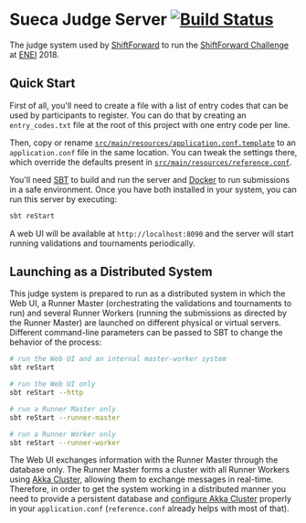 # Sueca Judge Server [![Build Status](https://travis-ci.org/ShiftForward/sueca-judge-server.svg?branch=master)](https://travis-ci.org/ShiftForward/sueca-judge-server)

The judge system used by [ShiftForward](https://www.shiftforward.eu) to run the
[ShiftForward Challenge](https://enei2018.shiftforward.eu) at [ENEI](https://enei.pt) 2018.

## Quick Start

First of all, you'll need to create a file with a list of entry codes that can be used by participants to register.
You can do that by creating an `entry_codes.txt` file at the root of this project with one entry code per line.

Then, copy or rename [`src/main/resources/application.conf.template`](src/main/resources/application.conf.template) to
an `application.conf` file in the same location. You can tweak the settings there, which override the defaults present
in [`src/main/resources/reference.conf`](src/main/resources/reference.conf).

You'll need [SBT](https://www.scala-sbt.org) to build and run the server and [Docker](https://www.docker.com) to run
submissions in a safe environment. Once you have both installed in your system, you can run this server by executing:

```bash
sbt reStart
```

A web UI will be available at `http://localhost:8090` and the server will start running validations and tournaments
periodically.

## Launching as a Distributed System

This judge system is prepared to run as a distributed system in which the Web UI, a Runner Master (orchestrating the
validations and tournaments to run) and several Runner Workers (running the submissions as directed by the Runner
Master) are launched on different physical or virtual servers. Different command-line parameters can be passed to SBT to
change the behavior of the process:

```bash
# run the Web UI and an internal master-worker system
sbt reStart

# run the Web UI only
sbt reStart --http

# run a Runner Master only
sbt reStart --runner-master

# run a Runner Worker only
sbt reStart --runner-worker
```

The Web UI exchanges information with the Runner Master through the database only. The Runner Master forms a cluster
with all Runner Workers using [Akka Cluster](https://doc.akka.io/docs/akka/2.5/cluster-usage.html), allowing them to
exchange messages in real-time. Therefore, in order to get the system working in a distributed manner you need to
provide a persistent database and
[configure Akka Cluster](https://doc.akka.io/docs/akka/2.5/cluster-usage.html#a-simple-cluster-example) properly in your
`application.conf` (`reference.conf` already helps with most of that).
